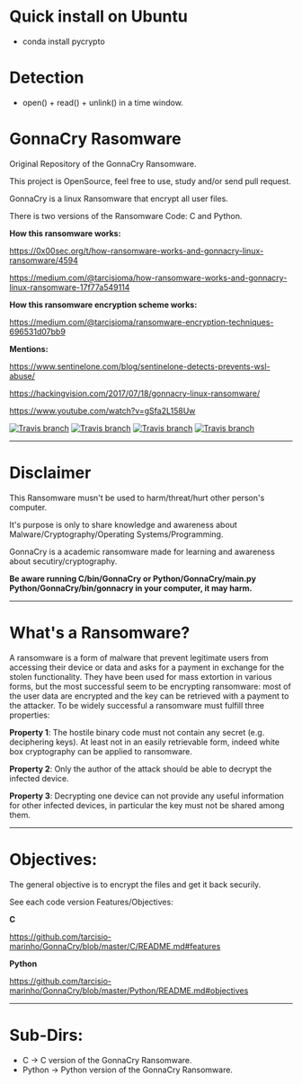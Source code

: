 # Quick install on Ubuntu

* conda install pycrypto

# Detection

* open() + read() + unlink() in a time window. 


# GonnaCry Rasomware 
Original Repository of the GonnaCry Ransomware.

This project is OpenSource, feel free to use, study and/or send pull request.

GonnaCry is a linux Ransomware that encrypt all user files.

There is two versions of the Ransomware Code: C and Python.

**How this ransomware works:**

https://0x00sec.org/t/how-ransomware-works-and-gonnacry-linux-ransomware/4594

https://medium.com/@tarcisioma/how-ransomware-works-and-gonnacry-linux-ransomware-17f77a549114

**How this ransomware encryption scheme works:**

https://medium.com/@tarcisioma/ransomware-encryption-techniques-696531d07bb9

**Mentions:**

https://www.sentinelone.com/blog/sentinelone-detects-prevents-wsl-abuse/

https://hackingvision.com/2017/07/18/gonnacry-linux-ransomware/

https://www.youtube.com/watch?v=gSfa2L158Uw



[![Travis branch](https://img.shields.io/travis/rust-lang/rust/master.svg)](https://github.com/tarcisio-marinho/GonnaCry)
[![Travis branch](https://img.shields.io/cran/l/devtools.svg)](https://github.com/tarcisio-marinho/GonnaCry/blob/master/LICENSE)
[![Travis branch](https://img.shields.io/badge/made%20with-%3C3-red.svg)](https://github.com/tarcisio-marinho/GonnaCry)
[![Travis branch](https://img.shields.io/github/stars/tarcisio-marinho/GonnaCry.svg)](https://github.com/tarcisio-marinho/GonnaCry/stargazers)
    
-------------

# Disclaimer
This Ransomware musn't be used to harm/threat/hurt other person's computer.

It's purpose is only to share knowledge and awareness about Malware/Cryptography/Operating Systems/Programming.

GonnaCry is a academic ransomware made for learning and awareness about secutiry/cryptography.


**Be aware running C/bin/GonnaCry or Python/GonnaCry/main.py Python/GonnaCry/bin/gonnacry in your computer, it may harm.**

-------------

# What's a Ransomware?

A ransomware is a form of malware that prevent legitimate users from accessing
their device or data and asks for a payment in exchange for the stolen functionality.
They have been used for mass extortion in various forms, but the
most successful seem to be encrypting ransomware: most of the user data are
encrypted and the key can be retrieved with a payment to the attacker.
To be widely successful a ransomware must fulfill three properties:

**Property 1**: The hostile binary code must not contain any secret (e.g. deciphering
keys). At least not in an easily retrievable form, indeed white box cryptography
can be applied to ransomware.

**Property 2**: Only the author of the attack should be able to decrypt the
infected device.

**Property 3**: Decrypting one device can not provide any useful information
for other infected devices, in particular the key must not be shared among them.

-------------

# Objectives:
The general objective is to encrypt the files and get it back securily.

See each code version Features/Objectives:

**C**


https://github.com/tarcisio-marinho/GonnaCry/blob/master/C/README.md#features

**Python**


https://github.com/tarcisio-marinho/GonnaCry/blob/master/Python/README.md#objectives

-------------

# Sub-Dirs:
- C -> C version of the GonnaCry Ransomware.
- Python -> Python version of the GonnaCry Ransomware.
